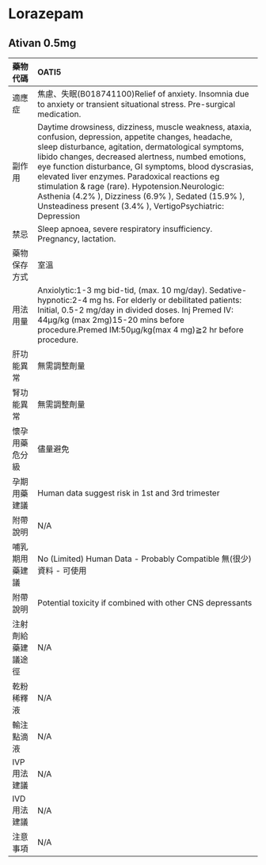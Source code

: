 # Lorazepam

## Ativan 0.5mg

| 藥物代碼           | OATI5                                                                                                                                                                                                                                                                                                                                                                                                                                                                                                    |
|:-------------------|:---------------------------------------------------------------------------------------------------------------------------------------------------------------------------------------------------------------------------------------------------------------------------------------------------------------------------------------------------------------------------------------------------------------------------------------------------------------------------------------------------------|
| 適應症             | 焦慮、失眠(B018741100)Relief of anxiety. Insomnia due to anxiety or transient situational stress. Pre-surgical medication.                                                                                                                                                                                                                                                                                                                                                                               |
| 副作用             | Daytime drowsiness, dizziness, muscle weakness, ataxia, confusion, depression, appetite changes, headache, sleep disturbance, agitation, dermatological symptoms, libido changes, decreased alertness, numbed emotions, eye function disturbance, GI symptoms, blood dyscrasias, elevated liver enzymes. Paradoxical reactions eg stimulation & rage (rare). Hypotension.Neurologic: Asthenia (4.2% ), Dizziness (6.9% ), Sedated (15.9% ), Unsteadiness present (3.4% ), VertigoPsychiatric: Depression |
| 禁忌               | Sleep apnoea, severe respiratory insufficiency. Pregnancy, lactation.                                                                                                                                                                                                                                                                                                                                                                                                                                    |
| 藥物保存方式       | 室溫                                                                                                                                                                                                                                                                                                                                                                                                                                                                                                     |
| 用法用量           | Anxiolytic:1-3 mg bid-tid, (max. 10 mg/day).  Sedative-hypnotic:2-4 mg hs. For elderly or debilitated patients:  Initial, 0.5-2 mg/day in divided doses.  Inj Premed IV: 44μg/kg (max 2mg)15-20 mins before procedure.Premed IM:50μg/kg(max 4 mg)≧2 hr before procedure.                                                                                                                                                                                                                                 |
| 肝功能異常         | 無需調整劑量                                                                                                                                                                                                                                                                                                                                                                                                                                                                                             |
| 腎功能異常         | 無需調整劑量                                                                                                                                                                                                                                                                                                                                                                                                                                                                                             |
| 懷孕用藥危分級     | 儘量避免                                                                                                                                                                                                                                                                                                                                                                                                                                                                                                 |
| 孕期用藥建議       | Human data suggest risk in 1st and 3rd trimester                                                                                                                                                                                                                                                                                                                                                                                                                                                         |
| 附帶說明           | N/A                                                                                                                                                                                                                                                                                                                                                                                                                                                                                                      |
| 哺乳期用藥建議     | No (Limited) Human Data - Probably Compatible 無(很少)資料 - 可使用                                                                                                                                                                                                                                                                                                                                                                                                                                      |
| 附帶說明           | Potential toxicity if combined with other CNS depressants                                                                                                                                                                                                                                                                                                                                                                                                                                                |
| 注射劑給藥建議途徑 | N/A                                                                                                                                                                                                                                                                                                                                                                                                                                                                                                      |
| 乾粉稀釋液         | N/A                                                                                                                                                                                                                                                                                                                                                                                                                                                                                                      |
| 輸注點滴液         | N/A                                                                                                                                                                                                                                                                                                                                                                                                                                                                                                      |
| IVP 用法建議       | N/A                                                                                                                                                                                                                                                                                                                                                                                                                                                                                                      |
| IVD 用法建議       | N/A                                                                                                                                                                                                                                                                                                                                                                                                                                                                                                      |
| 注意事項           | N/A                                                                                                                                                                                                                                                                                                                                                                                                                                                                                                      |

